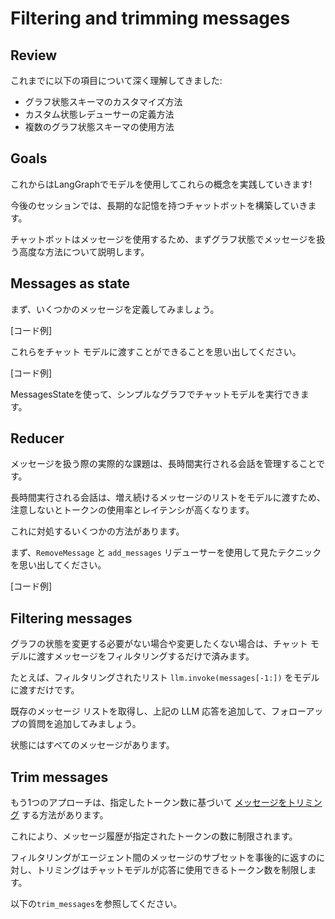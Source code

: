 # Filtering and trimming messages

## Review

これまでに以下の項目について深く理解してきました:

* グラフ状態スキーマのカスタマイズ方法
* カスタム状態レデューサーの定義方法
* 複数のグラフ状態スキーマの使用方法

## Goals

これからはLangGraphでモデルを使用してこれらの概念を実践していきます!

今後のセッションでは、長期的な記憶を持つチャットボットを構築していきます。

チャットボットはメッセージを使用するため、まずグラフ状態でメッセージを扱う高度な方法について説明します。

## Messages as state

まず、いくつかのメッセージを定義してみましょう。

[コード例]

これらをチャット モデルに渡すことができることを思い出してください。

[コード例]

MessagesStateを使って、シンプルなグラフでチャットモデルを実行できます。

## Reducer 

メッセージを扱う際の実際的な課題は、長時間実行される会話を管理することです。

長時間実行される会話は、増え続けるメッセージのリストをモデルに渡すため、注意しないとトークンの使用率とレイテンシが高くなります。

これに対処するいくつかの方法があります。

まず、`RemoveMessage` と `add_messages` リデューサーを使用して見たテクニックを思い出してください。

[コード例]

## Filtering messages

グラフの状態を変更する必要がない場合や変更したくない場合は、チャット モデルに渡すメッセージをフィルタリングするだけで済みます。

たとえば、フィルタリングされたリスト `llm.invoke(messages[-1:])` をモデルに渡すだけです。

既存のメッセージ リストを取得し、上記の LLM 応答を追加して、フォローアップの質問を追加してみましょう。

状態にはすべてのメッセージがあります。

## Trim messages

もう1つのアプローチは、指定したトークン数に基づいて [メッセージをトリミング](https://python.langchain.com/v0.2/docs/how_to/trim_messages/#getting-the-last-max_tokens-tokens) する方法があります。

これにより、メッセージ履歴が指定されたトークンの数に制限されます。

フィルタリングがエージェント間のメッセージのサブセットを事後的に返すのに対し、トリミングはチャットモデルが応答に使用できるトークン数を制限します。

以下の`trim_messages`を参照してください。
